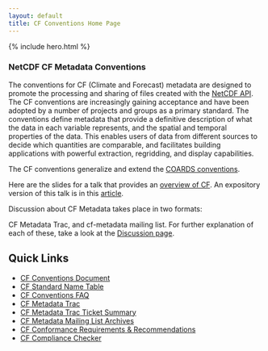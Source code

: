 ```yaml
---
layout: default
title: CF Conventions Home Page
---
```



{% include hero.html %}

### NetCDF CF Metadata Conventions

The conventions for CF (Climate and Forecast) metadata are designed to promote the processing and sharing of files created with the [NetCDF API][api]. 
The CF conventions are increasingly gaining acceptance and have been adopted by a number of projects and groups as a primary standard. 
The conventions define metadata that provide a definitive description of what the data in each variable represents, and the spatial and temporal properties of the data. 
This enables users of data from different sources to decide which quantities are comparable, and facilitates building applications with powerful extraction, regridding, and display capabilities.

The CF conventions generalize and extend the [COARDS conventions][coards].

Here are the slides for a talk that provides an [overview of CF][viewgraphs]. An expository version of this talk is in this [article][article].

Discussion about CF Metadata takes place in two formats:

CF Metadata Trac, and
cf-metadata mailing list.
For further explanation of each of these, take a look at the [Discussion page][discussion].

## Quick Links

* [CF Conventions Document][q1]
* [CF Standard Name Table][q2]
* [CF Conventions FAQ][q8]
* [CF Metadata Trac][q3]
* [CF Metadata Trac Ticket Summary][q4]
* [CF Metadata Mailing List Archives][q5]
* [CF Conformance Requirements & Recommendations][q6]
* [CF Compliance Checker][q7]

[api]: http://www.unidata.ucar.edu/packages/netcdf/index.html
[coards]: http://ferret.wrc.noaa.gov/noaa_coop/coop_cdf_profile.html
[viewgraphs]: Data/cf-documents/overview/viewgraphs.pdf
[article]: Data/cf-documents/overview/article.pdf
[discussion]: http://cf-convention.github.io/discussion.html
[q1]: latest.html
[q2]: standard-names.html
[q3]: http://cf-trac.llnl.gov/trac
[q4]: http://www.met.reading.ac.uk/~david/cf_trac_summary.html
[q5]: http://mailman.cgd.ucar.edu/pipermail/cf-metadata/
[q6]: requirements-and-recommendations.html
[q7]: compliance-checker.html
[q8]: faq.html
